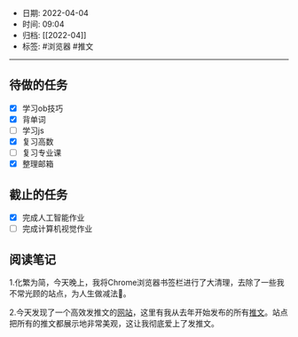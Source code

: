 - 日期: 2022-04-04
- 时间: 09:04
- 归档: [[2022-04]]
- 标签: #浏览器 #推文
---

## 待做的任务

- [x] 学习ob技巧
- [x] 背单词
- [ ] 学习js
- [x] 复习高数
- [ ] 复习专业课
- [x] 整理邮箱

## 截止的任务

- [x] 完成人工智能作业
- [ ] 完成计算机视觉作业

## 阅读笔记

1.化繁为简，今天晚上，我将Chrome浏览器书签栏进行了大清理，去除了一些我不常光顾的站点，为人生做减法💪。

2.今天发现了一个高效发推文的[网站](https://typefully.com)，这里有我从去年开始发布的所有[推文](https://typefully.com/jaya0455)。站点把所有的推文都展示地非常美观，这让我彻底爱上了发推文。

